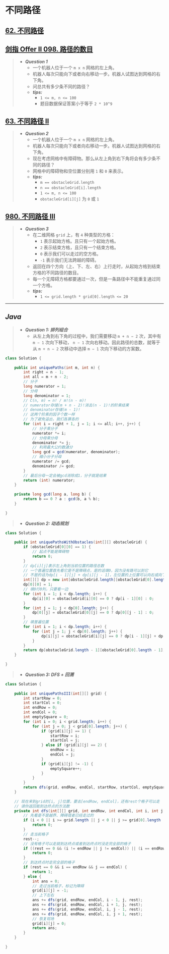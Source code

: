 # 不同路径

## [62. 不同路径](https://leetcode.cn/problems/unique-paths/)

## [剑指 Offer II 098. 路径的数目](https://leetcode.cn/problems/2AoeFn/)

> - ***Question 1***
>   - 一个机器人位于一个 `m x n` 网格的左上角。
>   - 机器人每次只能向下或者向右移动一步。机器人试图达到网格的右下角。
>   - 问总共有多少条不同的路径？
>   - ***tips:***
>     - `1 <= m, n <= 100`
>     - 题目数据保证答案小于等于 `2 * 10^9`

## [63. 不同路径 II](https://leetcode.cn/problems/unique-paths-ii/)

> - ***Question 2***
>   - 一个机器人位于一个 `m x n` 网格的左上角。
>   - 机器人每次只能向下或者向右移动一步。机器人试图达到网格的右下角。
>   - 现在考虑网格中有障碍物。那么从左上角到右下角将会有多少条不同的路径？
>   - 网格中的障碍物和空位置分别用 `1` 和 `0` 来表示。
>   - ***tips:***
>     - `m == obstacleGrid.length`
>     - `n == obstacleGrid[i].length`
>     - `1 <= m, n <= 100`
>     - `obstacleGrid[i][j]` 为 `0` 或 `1`

## [980. 不同路径 III](https://leetcode.cn/problems/unique-paths-iii/)

> - ***Question 3***
>   - 在二维网格 `grid` 上，有 `4` 种类型的方格：
>     - `1` 表示起始方格。且只有一个起始方格。
>     - `2` 表示结束方格，且只有一个结束方格。
>     - `0` 表示我们可以走过的空方格。
>     - `-1` 表示我们无法跨越的障碍。
>   - 返回在四个方向（上、下、左、右）上行走时，从起始方格到结束方格的不同路径的数目。
>   - 每一个无障碍方格都要通过一次，但是一条路径中不能重复通过同一个方格。
>   - ***tips:***
>     - `1 <= grid.length * grid[0].length <= 20`

---

## *Java*

> - ***Question 1: 排列组合***
>   - 从左上角到右下角的过程中，我们需要移动 `m + n − 2` 次，其中有 `m − 1` 次向下移动， `n − 1` 次向右移动。因此路径的总数，就等于从 `m + n − 2` 次移动中选择 `m − 1` 次向下移动的方案数。

```java
class Solution {
    
    public int uniquePaths(int m, int n) {
        int right = n - 1;
        int all = m + n - 2;
        // 分子
        long numerator = 1;
        // 分母
        long denominator = 1;
        // C(n, m) = n! / m!(n - m)!
        // numerator存储(m + n - 2)!消去(n - 1)!的阶乘结果
        // denominator存储(m - 1)!
        // 这两个阶乘的因子个数一样
        // 为了避免溢出，我们各算各的
        for (int i = right + 1, j = 1; i <= all; i++, j++) {
            // 分子乘分子
            numerator *= i;
            // 分母乘分母
            denominator *= j;
            // 利用最大公约数通分
            long gcd = gcd(numerator, denominator);
            // 缩小分子分母
            numerator /= gcd;
            denominator /= gcd;
        }
        // 最后分母一定会被gcd消除成1，分子就是结果
        return (int) numerator;
    }
    
    private long gcd(long a, long b) {
        return b == 0 ? a : gcd(b, a % b);
    }
    
}
```

> - ***Question 2: 动态规划***

```java
class Solution {
    
    public int uniquePathsWithObstacles(int[][] obstacleGrid) {
        if (obstacleGrid[0][0] == 1) {
            // 起点不能是障碍物
            return 0;
        }
        // dp[i][j]表示左上角到当前位置的路径总数
        // 一个普遍位置首先看它是不是障碍点，是的话填0，因为没有路可以到它
        // 不是的话为dp[i - 1][j] + dp[i][j - 1]，左位置的上位置可以向右或向下走来到当前位置
        int[][] dp = new int[obstacleGrid.length][obstacleGrid[0].length];
        dp[0][0] = 1;
        // 填0行0列，只要看一边
        for (int i = 1; i < dp.length; i++) {
            dp[i][0] = obstacleGrid[i][0] == 0 ? dp[i - 1][0] : 0;
        }
        for (int j = 1; j < dp[0].length; j++) {
            dp[0][j] = obstacleGrid[0][j] == 0 ? dp[0][j - 1] : 0;
        }
        // 填普遍位置
        for (int i = 1; i < dp.length; i++) {
            for (int j = 1; j < dp[0].length; j++) {
                dp[i][j] = obstacleGrid[i][j] == 0 ? dp[i - 1][j] + dp[i][j - 1] : 0;
            }
        }
        return dp[obstacleGrid.length - 1][obstacleGrid[0].length - 1];
    }
    
}
```

> - ***Question 3: DFS + 回溯***

```java
class Solution {
    
    public int uniquePathsIII(int[][] grid) {
        int startRow = 0;
        int startCol = 0;
        int endRow = 0;
        int endCol = 0;
        int emptySquare = 0;
        for (int i = 0; i < grid.length; i++) {
            for (int j = 0; j < grid[0].length; j++) {
                if (grid[i][j] == 1) {
                    startRow = i;
                    startCol = j;
                } else if (grid[i][j] == 2) {
                    endRow = i;
                    endCol = j;
                }
                if (grid[i][j] != -1) {
                    emptySquare++;
                }
            }
        }
        return dfs(grid, endRow, endCol, startRow, startCol, emptySquare);
    }
    
    // 现在来到grid的[i, j]位置，要去[endRow, endCol]，还有rest个格子可以走
    // 请你返回能到达终点的方法数
    private int dfs(int[][] grid, int endRow, int endCol, int i, int j, int rest) {
        // 先看是不是越界、障碍或者已经走过的
        if (i < 0 || i >= grid.length || j < 0 || j >= grid[0].length || grid[i][j] == -1) {
            return 0;
        }
        // 走当前格子
        rest--;
        // 没有格子可以走就到达终点或者到达终点时没走完全部的格子
        if ((rest == 0 && (i != endRow || j != endCol)) || (i == endRow && j == endCol && rest != 0)) {
            return 0;
        }
        // 到达终点时走完全部的格子
        if (rest == 0 && i == endRow && j == endCol) {
            return 1;
        } else {
            int ans = 0;
            // 走过当前格子，标记为障碍
            grid[i][j] = -1;
            // 上下左右
            ans += dfs(grid, endRow, endCol, i - 1, j, rest);
            ans += dfs(grid, endRow, endCol, i + 1, j, rest);
            ans += dfs(grid, endRow, endCol, i, j - 1, rest);
            ans += dfs(grid, endRow, endCol, i, j + 1, rest);
            // 恢复现场
            grid[i][j] = 0;
            return ans;
        }
    }
    
}
```

